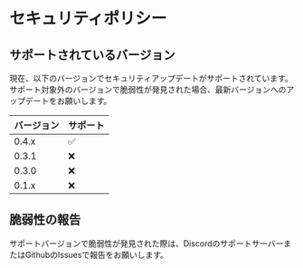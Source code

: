# セキュリティポリシー

## サポートされているバージョン

現在、以下のバージョンでセキュリティアップデートがサポートされています。  
サポート対象外のバージョンで脆弱性が発見された場合、最新バージョンへのアップデートをお願いします。

| バージョン | サポート |
|-------|------|
| 0.4.x | ✅    |
| 0.3.1 | ❌    |
| 0.3.0 | ❌    |
| 0.1.x | ❌    |

## 脆弱性の報告

サポートバージョンで脆弱性が発見された際は、DiscordのサポートサーバーまたはGithubのIssuesで報告をお願いします。